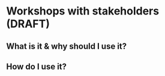 # Workshops with stakeholders (DRAFT)

## What is it & why should I use it?&#x20;



## How do I use it?&#x20;

